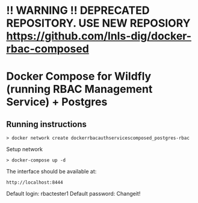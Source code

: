 # !! WARNING !! DEPRECATED REPOSITORY. USE NEW REPOSIORY https://github.com/lnls-dig/docker-rbac-composed

# Docker Compose for Wildfly (running RBAC Management Service) + Postgres

## Running instructions

	> docker network create dockerrbacauthservicescomposed_postgres-rbac

Setup network

	> docker-compose up -d

The interface should be available at:

	http://localhost:8444

Default login: rbactester1
Default password: Changeit!
